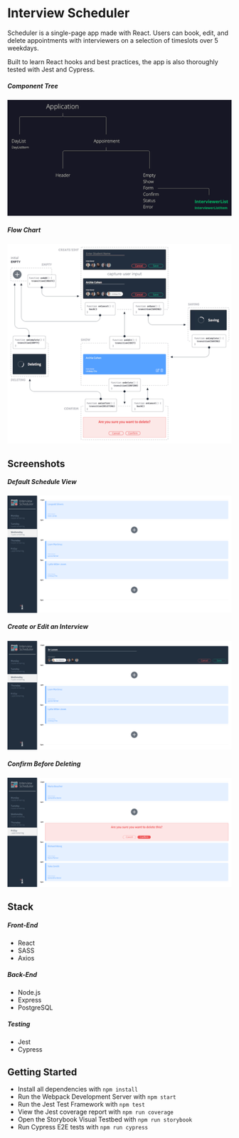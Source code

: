 # Interview Scheduler

Scheduler is a single-page app made with React. Users can book, edit, and delete appointments with interviewers on a selection of timeslots over 5 weekdays.

Built to learn React hooks and best practices, the app is also thoroughly tested with Jest and Cypress.

##### Component Tree
!["Component Tree"](./docs/component-tree.png)

##### Flow Chart
!["Flow Chart"](./docs/flow-chart.png)

## Screenshots

##### Default Schedule View
!["Default Schedule View"](./docs/default-schedule-view.png)

##### Create or Edit an Interview
!["Edit Interview"](./docs/edit-interview.png)

##### Confirm Before Deleting
!["Delete Confirmation"](./docs/delete-confirmation.png)

## Stack

##### Front-End
- React
- SASS
- Axios

##### Back-End
- Node.js
- Express
- PostgreSQL

##### Testing
  - Jest
  - Cypress

## Getting Started

- Install all dependencies with `npm install`
- Run the Webpack Development Server with `npm start`
- Run the Jest Test Framework with `npm test`
- View the Jest coverage report with `npm run coverage`
- Open the Storybook Visual Testbed with `npm run storybook`
- Run Cypress E2E tests with `npm run cypress`